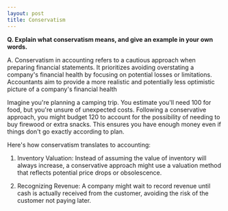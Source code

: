 ```yaml
---
layout: post
title: Conservatism
---
```


**Q. Explain what conservatism means, and give an example in your own words.**

A. Conservatism in accounting refers to a cautious approach when preparing financial statements. It prioritizes avoiding overstating a company's financial health by focusing on potential losses or limitations. Accountants aim to provide a more realistic and potentially less optimistic picture of a company's financial health

Imagine you're planning a camping trip. You estimate you'll need 100 for food, but you're unsure of unexpected costs. Following a conservative approach, you might budget 120 to account for the possibility of needing to buy firewood or extra snacks. This ensures you have enough money even if things don't go exactly according to plan.

Here's how conservatism translates to accounting:

1. Inventory Valuation: Instead of assuming the value of inventory will always increase, a conservative approach might use a valuation method that reflects potential price drops or obsolescence.

2. Recognizing Revenue: A company might wait to record revenue until cash is actually received from the customer, avoiding the risk of the customer not paying later.
